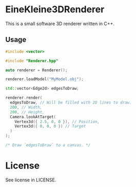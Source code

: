 # EineKleine3DRenderer

This is a small software 3D renderer written in C++.

## Usage

````c++
#include <vector>

#include "Renderer.hpp"

auto renderer = Renderer();

renderer.loadModel("MyModel.obj");

std::vector<Edge2d> edgesToDraw;

renderer.render(
  edgesToDraw, // Will be filled with 2D lines to draw.
  200, // Width,
  200, // Height,
  Camera.lookAtTarget(
    Vertex3d({ 2.5, 0, 0 }), // Position,
    Vertex3d({ 0, 0, 0 }) // Target
  )
);

/* Draw `edgesToDraw` to a canvas. */
````

# License

See license in LICENSE.

